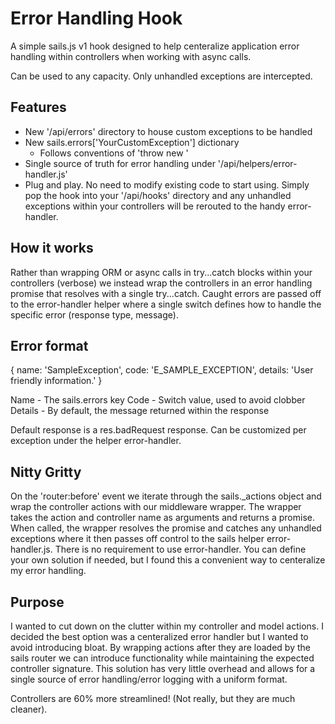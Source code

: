 # Error Handling Hook

A simple sails.js v1 hook designed to help centeralize application error
handling within controllers when working with async calls.

Can be used to any capacity. Only unhandled exceptions are intercepted.

## Features

+ New '/api/errors' directory to house custom exceptions to be handled
+ New sails.errors['YourCustomException'] dictionary
  - Follows conventions of 'throw new <Exception>'
+ Single source of truth for error handling under '/api/helpers/error-handler.js'
+ Plug and play. No need to modify existing code to start using. Simply pop the
  hook into your '/api/hooks' directory and any unhandled exceptions within
  your controllers will be rerouted to the handy error-handler.

## How it works

Rather than wrapping ORM or async calls in try...catch blocks within your
controllers (verbose) we instead  wrap the controllers in an error handling
promise that resolves with a single try...catch. Caught errors are passed off
to the error-handler helper where a single switch defines how to handle the
specific error (response type, message).

## Error format

{
        name: 'SampleException',
        code: 'E_SAMPLE_EXCEPTION',
        details: 'User friendly information.' 
}

Name - The sails.errors key
Code - Switch value, used to avoid clobber
Details - By default, the message returned within the response

Default response is a res.badRequest response. Can be customized per exception
under the helper error-handler.

## Nitty Gritty

On the 'router:before' event we iterate through the sails._actions object and
wrap the controller actions with our middleware wrapper. The wrapper takes the
action and controller name as arguments and returns a promise. When called, the
wrapper resolves the promise and catches any unhandled exceptions where it then
passes off control to the sails helper error-handler.js. There is no
requirement to use error-handler. You can define your own solution if needed,
but I found this a convenient way to centeralize my error handling.


## Purpose

I wanted to cut down on the clutter within my controller and model actions. I
decided the best option was a centeralized error handler but I wanted to avoid
introducing bloat. By wrapping actions after they are loaded by the sails
router we can introduce functionality while maintaining the expected controller
signature. This solution has very little overhead and allows for a single
source of error handling/error logging with a uniform format.

Controllers are 60% more streamlined! (Not really, but they are much cleaner).


